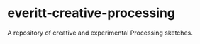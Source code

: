 everitt-creative-processing
===========================

A repository of creative and experimental Processing sketches.
